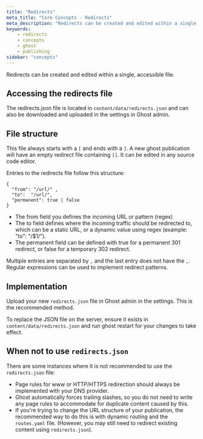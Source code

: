 ```yaml
---
title: "Redirects"
meta_title: "Core Concepts - Redirects"
meta_description: "Redirects can be created and edited within a single, accessible file. Read more about working redirects in Ghost."
keywords:
    - redirects
    - concepts
    - ghost
    - publishing 
sidebar: "concepts"
---
```

Redirects can be created and edited within a single, accessible file.

## Accessing the redirects file

The redirects.json file is located in `content/data/redirects.json` and can also be downloaded and uploaded in the settings in Ghost admin.

## File structure

This file always starts with a `[` and ends with a `]`. A new ghost publication will have an empty redirect file containing `[]`. It can be edited in any source code editor.

Entries to the redirects file follow this structure: 
```
{
  "from": "/url/" ,
  "to":  "/url/",
  "permanent": true | false
}
```

* The from field you defines the incoming URL or pattern (regex)
* The to field defines where the incoming traffic should be redirected to, which can be a static URL, or a dynamic value using regex (example: "to": "/$1/").
* The permanent field can be defined with true for a permanent 301 redirect, or false for a temporary 302 redirect. 

Multiple entries are separated by `,` and the last entry does not have the `,`. Regular expressions can be used to implement redirect patterns. 

## Implementation

Upload your new `redirects.json` file in Ghost admin in the settings. This is the recommended method. 

To replace the JSON file on the server, ensure it exists in `content/data/redirects.json` and run ghost restart for your changes to take effect.

## When not to use `redirects.json` 

There are some instances where it is not recommended to use the `redirects.json` file: 

* Page rules for www or HTTP/HTTPS redirection should always be implemented with your DNS provider.
* Ghost automatically forces trailing slashes, so you do not need to write any page rules to accommodate for duplicate content caused by this.
* If you're trying to change the URL structure of your publication, the recommended way to do this is with dynamic routing and the `routes.yaml` file. (However, you may still need to redirect existing content using `redirects.json`).
